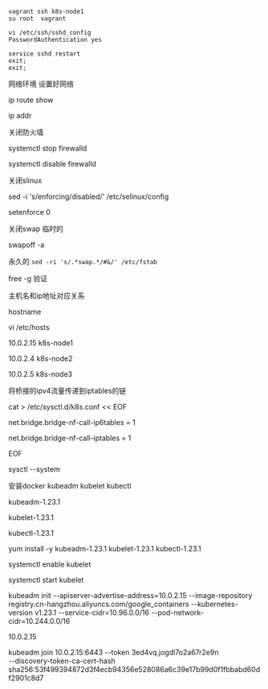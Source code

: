 ````shell
vagrant ssh k8s-node1
su root  vagrant

vi /etc/ssh/sshd_config
PasswordAuthentication yes

service sshd restart 
exit;
exit;
````



网络环境  设置好网络

ip route show

ip addr



关闭防火墙

systemctl stop firewalld

systemctl disable firewalld



关闭slinux

sed -i 's/enforcing/disabled/'  /etc/selinux/config

setenforce 0

关闭swap  临时的

swapoff -a



永久的   `sed -ri 's/.*swap.*/#&/' /etc/fstab`

free -g 验证



主机名和ip地址对应关系

hostname

vi /etc/hosts

10.0.2.15 k8s-node1

10.0.2.4 k8s-node2

10.0.2.5 k8s-node3



将桥接的ipv4流量传递到iptables的链



cat > /etc/sysctl.d/k8s.conf << EOF

net.bridge.bridge-nf-call-ip6tables = 1

net.bridge.bridge-nf-call-iptables = 1

EOF

sysctl --system



安装docker kubeadm kubelet kubectl

kubeadm-1.23.1

kubelet-1.23.1

kubectl-1.23.1



yum install -y kubeadm-1.23.1 kubelet-1.23.1 kubectl-1.23.1

systemctl enable kubelet 

systemctl start kubelet



kubeadm init --apiserver-advertise-address=10.0.2.15 --image-repository registry.cn-hangzhou.aliyuncs.com/google_containers --kubernetes-version v1.23.1 --service-cidr=10.96.0.0/16 --pod-network-cidr=10.244.0.0/16



10.0.2.15





kubeadm join 10.0.2.15:6443 --token 3ed4vq.jogdl7o2a67r2e9n \
        --discovery-token-ca-cert-hash sha256:53f499394872d3f4ecb94356e528086a6c39e17b99d0f1fbbabd60df2901c8d7